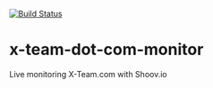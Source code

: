 [![Build Status](https://live-shoov.pantheonsite.io/api/ci-build-status/26496?status_token=SyX0SeMftzrOR2lA23kA_2aS8XqkUUU2cRVHw7UDf3w)](https://app.shoov.io/)

# x-team-dot-com-monitor
Live monitoring X-Team.com with Shoov.io
